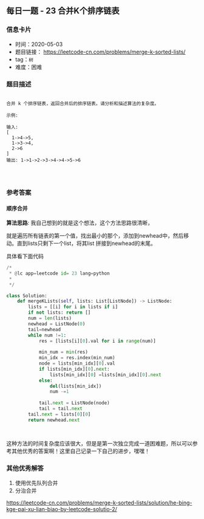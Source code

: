 ## 每日一题 - 23 合并K个排序链表
 
### 信息卡片

- 时间：2020-05-03
- 题目链接： https://leetcode-cn.com/problems/merge-k-sorted-lists/
- tag：`树`
- 难度：困难

### 题目描述

```

合并 k 个排序链表，返回合并后的排序链表。请分析和描述算法的复杂度。

示例:

输入:
[
  1->4->5,
  1->3->4,
  2->6
]
输出: 1->1->2->3->4->4->5->6

 
 
```



### 参考答案

#### 顺序合并

**算法思路**:
我自己想到的就是这个想法，这个方法思路很清晰，

就是遍历所有链表的第一个值，找出最小的那个，添加到newhead中，然后移动。直到lists只剩下一个list，将其list
拼接到newhead的末尾。
 
具体看下面代码

```python
/*
 * @lc app=leetcode id= 23 lang=python
 *
 */

class Solution:
    def mergeKLists(self, lists: List[ListNode]) -> ListNode:
        lists = [[i] for i in lists if i]
        if not lists: return []
        num = len(lists)
        newhead = ListNode(0)
        tail=newhead
        while num !=1:
            res = [lists[i][0].val for i in range(num)] 
            
            min_num = min(res)
            min_idx = res.index(min_num)
            node = lists[min_idx][0].val
            if lists[min_idx][0].next:
                lists[min_idx][0] =lists[min_idx][0].next 
            else:
                del(lists[min_idx])
                num -=1
              
            tail.next = ListNode(node)
            tail = tail.next
        tail.next = lists[0][0]
        return newhead.next
            
		
```
 
这种方法的时间复杂度应该很大，但是是第一次独立完成一道困难题，所以可以参考其他优秀的答案啊！这里自己记录一下自己的进步，嘿嘿！ 
 

### 其他优秀解答

1. 使用优先队列合并
2. 分治合并

https://leetcode-cn.com/problems/merge-k-sorted-lists/solution/he-bing-kge-pai-xu-lian-biao-by-leetcode-solutio-2/


